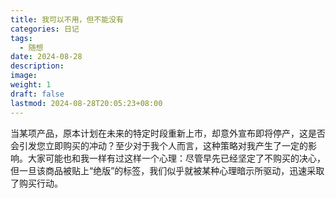 ```yaml
---
title: 我可以不用，但不能没有
categories: 日记
tags:
  - 随想
date: 2024-08-28
description: 
image: 
weight: 1
draft: false
lastmod: 2024-08-28T20:05:23+08:00
---
```

当某项产品，原本计划在未来的特定时段重新上市，却意外宣布即将停产，这是否会引发您立即购买的冲动？至少对于我个人而言，这种策略对我产生了一定的影响。大家可能也和我一样有过这样一个心理：尽管早先已经坚定了不购买的决心，但一旦该商品被贴上“绝版”的标签，我们似乎就被某种心理暗示所驱动，迅速采取了购买行动。

